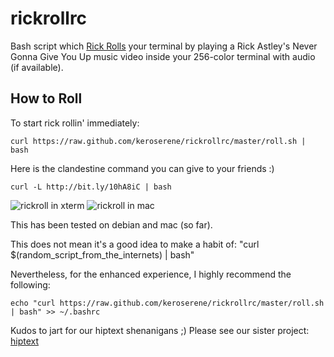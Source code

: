 # rickrollrc

Bash script which [Rick Rolls](http://en.wikipedia.org/wiki/Rickrolling) your
terminal by playing a Rick Astley's Never Gonna Give You Up music video inside
your 256-color terminal with audio (if available).

## How to Roll
To start rick rollin' immediately:

    curl https://raw.github.com/keroserene/rickrollrc/master/roll.sh | bash

Here is the clandestine command you can give to your friends :)

    curl -L http://bit.ly/10hA8iC | bash

![rickroll in xterm](http://i.imgur.com/ZAsQWtP.png)
![rickroll in mac](http://i.imgur.com/yDLaZna.png)

This has been tested on debian and mac (so far).

This does not mean it's a good idea to make a habit of:
"curl $(random_script_from_the_internets) | bash"

Nevertheless, for the enhanced experience, I highly recommend the following:

    echo "curl https://raw.github.com/keroserene/rickrollrc/master/roll.sh | bash" >> ~/.bashrc

Kudos to jart for our hiptext shenanigans ;)
Please see our sister project: [hiptext](https://github.com/jart/hiptext)
